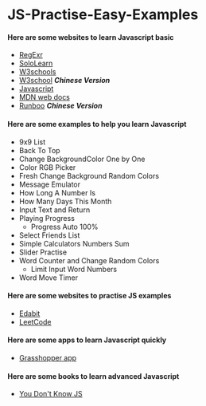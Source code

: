 # JS-Practise-Easy-Examples
#### Here are some websites to learn Javascript basic
  - [RegExr](https://regexr.com/)
  - [SoloLearn](https://www.sololearn.com/)
  - [W3schools](https://www.w3schools.com/)
  - [W3school](https://www.w3school.com.cn/) ***Chinese Version***
  - [Javascript](https://www.javascript.com/)
  - [MDN web docs](https://developer.mozilla.org/en-US/docs/Web/JavaScript)
  - [Runboo](https://www.runoob.com/) ***Chinese Version***
#### Here are some examples to help you learn Javascript
  - 9x9 List
  - Back To Top
  - Change BackgroundColor One by One
  - Color RGB Picker
  - Fresh Change Background Random Colors
  - Message Emulator
  - How Long A Number Is
  - How Many Days This Month
  - Input Text and Return
  - Playing Progress
    - Progress Auto 100%
  - Select Friends List
  - Simple Calculators Numbers Sum
  - Slider Practise
  - Word Counter and Change Random Colors
    - Limit Input Word Numbers
  - Word Move Timer
#### Here are some websites to practise JS examples
  - [Edabit](https://edabit.com/)
  - [LeetCode](https://leetcode.com/)
#### Here are some apps to learn Javascript quickly
  - [Grasshopper app](https://grasshopper.app/)
#### Here are some books to learn advanced Javascript
  - [You Don't Know JS](https://github.com/getify/You-Dont-Know-JS/)
